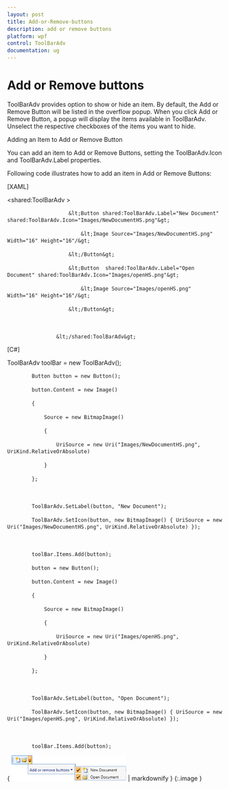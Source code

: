 ```yaml
---
layout: post
title: Add-or-Remove-buttons
description: add or remove buttons
platform: wpf
control: ToolBarAdv
documentation: ug
---
```


# Add or Remove buttons

ToolBarAdv provides option to show or hide an item. By default, the Add or Remove Button will be listed in the overflow popup. When you click Add or Remove Button, a popup will display the items available in ToolBarAdv. Unselect the respective checkboxes of the items you want to hide.

Adding an Item to Add or Remove Button

You can add an item to Add or Remove Buttons, setting the ToolBarAdv.Icon and ToolBarAdv.Label properties. 

Following code illustrates how to add an item in Add or Remove Buttons:



[XAML]



&lt;shared:ToolBarAdv &gt;

                        &lt;Button shared:ToolBarAdv.Label="New Document" shared:ToolBarAdv.Icon="Images/NewDocumentHS.png"&gt;

                            &lt;Image Source="Images/NewDocumentHS.png" Width="16" Height="16"/&gt;

                        &lt;/Button&gt;

                        &lt;Button  shared:ToolBarAdv.Label="Open Document" shared:ToolBarAdv.Icon="Images/openHS.png"&gt;

                            &lt;Image Source="Images/openHS.png"  Width="16" Height="16"/&gt;

                        &lt;/Button&gt;



                    &lt;/shared:ToolBarAdv&gt;





[C#]



ToolBarAdv toolBar = new ToolBarAdv();

            Button button = new Button();

            button.Content = new Image()

            {

                Source = new BitmapImage()

                {

                    UriSource = new Uri("Images/NewDocumentHS.png", UriKind.RelativeOrAbsolute)

                }

            };



            ToolBarAdv.SetLabel(button, "New Document");

            ToolBarAdv.SetIcon(button, new BitmapImage() { UriSource = new Uri("Images/NewDocumentHS.png", UriKind.RelativeOrAbsolute) });



            toolBar.Items.Add(button);

            button = new Button();

            button.Content = new Image()

            {

                Source = new BitmapImage()

                {

                    UriSource = new Uri("Images/openHS.png", UriKind.RelativeOrAbsolute)

                }

            };



            ToolBarAdv.SetLabel(button, "Open Document");

            ToolBarAdv.SetIcon(button, new BitmapImage() { UriSource = new Uri("Images/openHS.png", UriKind.RelativeOrAbsolute) });



            toolBar.Items.Add(button);





{ ![](Add-or-Remove-buttons_images/Add-or-Remove-buttons_img1.png) | markdownify }
{:.image }




